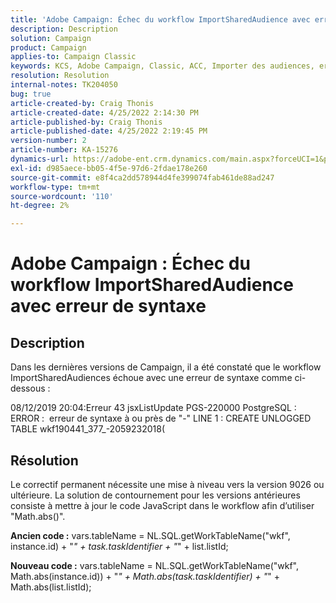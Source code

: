 ```yaml
---
title: 'Adobe Campaign: Échec du workflow ImportSharedAudience avec erreur de syntaxe'
description: Description
solution: Campaign
product: Campaign
applies-to: Campaign Classic
keywords: KCS, Adobe Campaign, Classic, ACC, Importer des audiences, erreur de syntaxe
resolution: Resolution
internal-notes: TK204050
bug: true
article-created-by: Craig Thonis
article-created-date: 4/25/2022 2:14:30 PM
article-published-by: Craig Thonis
article-published-date: 4/25/2022 2:19:45 PM
version-number: 2
article-number: KA-15276
dynamics-url: https://adobe-ent.crm.dynamics.com/main.aspx?forceUCI=1&pagetype=entityrecord&etn=knowledgearticle&id=19d73c03-a2c4-ec11-a7b6-0022480a1ec2
exl-id: d985aece-bb05-4f5e-97d6-2fdae178e260
source-git-commit: e8f4ca2dd578944d4fe399074fab461de88ad247
workflow-type: tm+mt
source-wordcount: '110'
ht-degree: 2%

---
```


# Adobe Campaign : Échec du workflow ImportSharedAudience avec erreur de syntaxe

## Description


Dans les dernières versions de Campaign, il a été constaté que le workflow ImportSharedAudiences échoue avec une erreur de syntaxe comme ci-dessous :

08/12/2019 20:04:Erreur 43 jsxListUpdate PGS-220000 PostgreSQL : ERROR :  erreur de syntaxe à ou près de &quot;-&quot; LINE 1 : CREATE UNLOGGED TABLE wkf190441_377_-2059232018(                                            


## Résolution


Le correctif permanent nécessite une mise à niveau vers la version 9026 ou ultérieure. La solution de contournement pour les versions antérieures consiste à mettre à jour le code JavaScript dans le workflow afin d’utiliser &quot;Math.abs()&quot;.

<b>Ancien code :</b>
vars.tableName = NL.SQL.getWorkTableName(&quot;wkf&quot;, instance.id) + &quot;_&quot; + task.taskIdentifier + &quot;_&quot; + list.listId;

<b>Nouveau code :</b>
vars.tableName = NL.SQL.getWorkTableName(&quot;wkf&quot;, Math.abs(instance.id)) + &quot;_&quot; + Math.abs(task.taskIdentifier) + &quot;_&quot; + Math.abs(list.listId);
